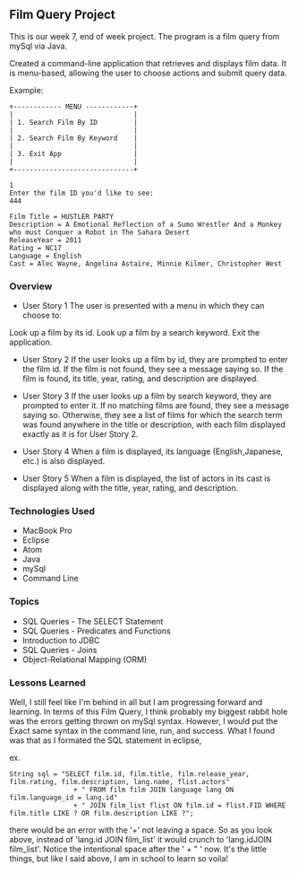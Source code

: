 ## Film Query Project

This is our week 7, end of week project. The program is a film
query from mySql via Java.

Created a command-line application that retrieves and displays film data.
It is menu-based, allowing the user to choose actions and submit query data.

Example:
```
+------------ MENU ------------+
|                              |
| 1. Search Film By ID         |
|                              |
| 2. Search Film By Keyword    |
|                              |
| 3. Exit App                  |
|                              |
+------------------------------+

1
Enter the film ID you'd like to see:
444

Film Title = HUSTLER PARTY
Description = A Emotional Reflection of a Sumo Wrestler And a Monkey who must Conquer a Robot in The Sahara Desert
ReleaseYear = 2011
Rating = NC17
Language = English
Cast = Alec Wayne, Angelina Astaire, Minnie Kilmer, Christopher West
```

### Overview

* User Story 1
The user is presented with a menu in which they can choose to:

Look up a film by its id.
Look up a film by a search keyword.
Exit the application.
* User Story 2
If the user looks up a film by id, they are prompted to enter the film id. If the film is not found, they see a message saying so. If the film is found, its title, year, rating, and description are displayed.

* User Story 3
If the user looks up a film by search keyword, they are prompted to enter it. If no matching films are found, they see a message saying so. Otherwise, they see a list of films for which the search term was found anywhere in the title or description, with each film displayed exactly as it is for User Story 2.

* User Story 4
When a film is displayed, its language (English,Japanese, etc.) is also displayed.

* User Story 5
When a film is displayed, the list of actors in its cast is displayed along with the title, year, rating, and description.


### Technologies Used
* MacBook Pro
* Eclipse
* Atom  
* Java
* mySql
* Command Line

### Topics

* SQL Queries - The SELECT Statement
* SQL Queries - Predicates and Functions
* Introduction to JDBC
* SQL Queries - Joins
* Object-Relational Mapping (ORM)

### Lessons Learned

Well, I still feel like I'm behind in all but I am progressing forward
and learning. In terms of this Film Query, I think probably my biggest
rabbit hole was the errors getting thrown on mySql syntax. However, I
would put the Exact same syntax in the command line, run, and success.
What I found was that as I formated the SQL statement in eclipse,

ex.
```
String sql = "SELECT film.id, film.title, film.release_year, film.rating, film.description, lang.name, flist.actors"
				+ " FROM film film JOIN language lang ON film.language_id = lang.id"
				+ " JOIN film_list flist ON film.id = flist.FID WHERE film.title LIKE ? OR film.description LIKE ?";
```
there would be an error with the '+' not leaving a space. So as you look
above, instead of 'lang.id JOIN film_list' it would crunch to
'lang.idJOIN film_list'. Notice the intentional space after the ' + " '
now. It's the little things, but like I said above, I am in school to
learn so voila!
